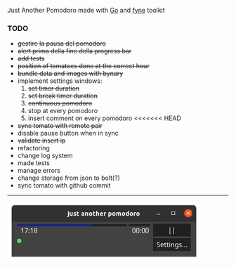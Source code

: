 Just Another Pomodoro made with [Go](https://golang.org/) and [fyne](https://fyne.io/) toolkit

### TODO
- ~~gestire la pausa del pomodoro~~
- ~~alert prima della fine della progress bar~~
- ~~add tests~~
- ~~position of tomatoes done at the correct hour~~ 
- ~~bundle data and images with bynary~~ 
- implement settings windows:
    1. ~~set timer duration~~ 
    2. ~~set break timer duration~~
    3. ~~continuous pomodoro~~
    4. stop at every pomodoro
    5. insert comment on every pomodoro
<<<<<<< HEAD
- ~~sync tomato with remote pair~~
- disable pause button when in sync
- ~~validate insert ip~~
- refactoring
- change log system
- made tests
- manage errors
- change storage from json to bolt(?)
- sync tomato with github commit
---
![alt text](img/jap2020-05-0817-15-27.png "screenshot")

